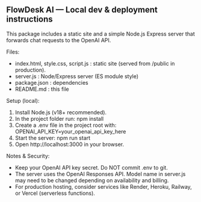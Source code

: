 FlowDesk AI — Local dev & deployment instructions
-------------------------------------------------

This package includes a static site and a simple Node.js Express server that forwards chat requests to the OpenAI API.

Files:
- index.html, style.css, script.js : static site (served from /public in production). 
- server.js : Node/Express server (ES module style)
- package.json : dependencies
- README.md : this file

Setup (local):
1. Install Node.js (v18+ recommended).
2. In the project folder run: npm install
3. Create a .env file in the project root with:
   OPENAI_API_KEY=your_openai_api_key_here
4. Start the server: npm run start
5. Open http://localhost:3000 in your browser.

Notes & Security:
- Keep your OpenAI API key secret. Do NOT commit .env to git.
- The server uses the OpenAI Responses API. Model name in server.js may need to be changed depending on availability and billing.
- For production hosting, consider services like Render, Heroku, Railway, or Vercel (serverless functions).
